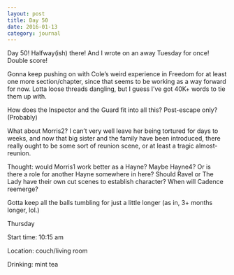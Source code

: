 ```yaml
---
layout: post
title: Day 50
date: 2016-01-13
category: journal
---
```


Day 50! Halfway(ish) there! And I wrote on an away Tuesday for once! Double score! 

Gonna keep pushing on with Cole’s weird experience in Freedom for at least one more section/chapter, since that seems to be working as a way forward for now. Lotta loose threads dangling, but I guess I’ve got 40K+ words to tie them up with. 

How does the Inspector and the Guard fit into all this? Post-escape only? (Probably) 

What about Morris2? I can’t very well leave her being tortured for days to weeks, and now that big sister and the family have been introduced, there really ought to be some sort of reunion scene, or at least a tragic almost-reunion. 

Thought: would Morris1 work better as a Hayne? Maybe Hayne4? Or is there a role for another Hayne somewhere in here? Should Ravel or The Lady have their own cut scenes to establish character? When will Cadence reemerge? 

Gotta keep all the balls tumbling for just a little longer (as in, 3+ months longer, lol.)


Thursday

Start time: 10:15 am

Location: couch/living room

Drinking: mint tea
